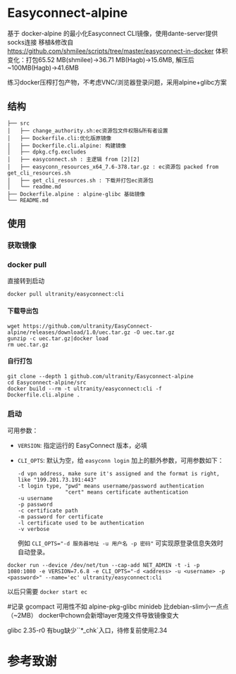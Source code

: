 # Easyconnect-alpine

基于 docker-alpine 的最小化Easyconnect CLI镜像，使用dante-server提供socks连接
移植&修改自 https://github.com/shmilee/scripts/tree/master/easyconnect-in-docker
体积变化：打包65.52 MB(shmilee)->36.71 MB(Hagb)->15.6MB, 解压后 ~100MB(Hagb)->41.6MB

练习docker压榨打包产物，不考虑VNC/浏览器登录问题，采用alpine+glibc方案

## 结构
```
├── src
│   ├── change_authority.sh:ec资源包文件权限&所有者设置
│   ├── Dockerfile.cli:优化版原镜像
│   ├── Dockerfile.cli.alpine: 构建镜像
│   ├── dpkg.cfg.excludes
│   ├── easyconnect.sh : 主逻辑 from [2][2]
│   ├── easyconn_resources_x64_7.6-378.tar.gz : ec资源包 packed from get_cli_resources.sh 
│   ├── get_cli_resources.sh : 下载并打包ec资源包
│   └── readme.md
├── Dockerfile.alpine : alpine-glibc 基础镜像 
└── README.md
```
## 使用
### 获取镜像
### docker pull
直接转到启动
```
docker pull ultranity/easyconnect:cli
```
#### 下载导出包
```
wget https://github.com/ultranity/EasyConnect-alpine/releases/download/1.0/uec.tar.gz -O uec.tar.gz
gunzip -c uec.tar.gz|docker load
rm uec.tar.gz
```
#### 自行打包
```
git clone --depth 1 github.com/ultranity/Easyconnect-alpine
cd Easyconnect-alpine/src
docker build --rm -t ultranity/easyconnect:cli -f Dockerfile.cli.alpine .
```
### 启动
可用参数：
- `VERSION`: 指定运行的 EasyConnect 版本，必填

- `CLI_OPTS`: 默认为空，给 `easyconn login` 加上的额外参数，可用参数如下：
	```
	-d vpn address, make sure it's assigned and the format is right, like "199.201.73.191:443"
	-t login type, "pwd" means username/password authentication
	               "cert" means certificate authentication
	-u username
	-p password
	-c certificate path
	-m password for certificate
	-l certificate used to be authentication
  -v verbose
	```
	例如 `CLI_OPTS="-d 服务器地址 -u 用户名 -p 密码"` 可实现原登录信息失效时自动登录。

```
docker run --device /dev/net/tun --cap-add NET_ADMIN -t -i -p 1080:1080 -e VERSION=7.6.8 -e CLI_OPTS="-d <address> -u <username> -p <password>" --name='ec' ultranity/easyconnect:cli
```
以后只需要 `docker start ec`


#记录
gcompact 可用性不如 alpine-pkg-glibc
minideb 比debian-slim小一点点（~2MB）
docker中chown会新增layer克隆文件导致镜像变大

glibc 2.35-r0 有bug缺少``*_chk`入口，待修复前使用2.34

# 参考致谢
[1]: https://github.com/Hagb/docker-easyconnect
[2]: https://github.com/shmilee/scripts/tree/master/easyconnect-in-docker
[3]: https://github.com/sgerrand/alpine-pkg-glibc
